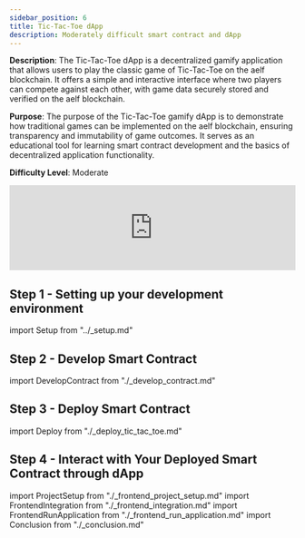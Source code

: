 ```yaml
---
sidebar_position: 6
title: Tic-Tac-Toe dApp
description: Moderately difficult smart contract and dApp
---
```


**Description**: The Tic-Tac-Toe dApp is a decentralized gamify application that allows users to play the classic game of Tic-Tac-Toe on the aelf blockchain. It offers a simple and interactive interface where two players can compete against each other, with game data securely stored and verified on the aelf blockchain.

**Purpose**: The purpose of the Tic-Tac-Toe gamify dApp is to demonstrate how traditional games can be implemented on the aelf blockchain, ensuring transparency and immutability of game outcomes. It serves as an educational tool for learning smart contract development and the basics of decentralized application functionality.

**Difficulty Level**: Moderate

<iframe width="100%" style={{"aspect-ratio": "16 / 9"}} src="https://www.youtube.com/embed/Cs_uwSoHgXM?si=RIINFfgqmLlNZhE9" title="YouTube video player" frameborder="0" allow="accelerometer; autoplay; clipboard-write; encrypted-media; gyroscope; picture-in-picture; web-share" referrerpolicy="strict-origin-when-cross-origin" allowfullscreen></iframe>

## Step 1 - Setting up your development environment

import Setup from "../\_setup.md"

<Setup />

## Step 2 - Develop Smart Contract

import DevelopContract from "./\_develop_contract.md"

<DevelopContract />

## Step 3 - Deploy Smart Contract

import Deploy from "./\_deploy_tic_tac_toe.md"

<Deploy />

## Step 4 - Interact with Your Deployed Smart Contract through dApp

import ProjectSetup from "./\_frontend_project_setup.md"
import FrontendIntegration from "./\_frontend_integration.md"
import FrontendRunApplication from "./\_frontend_run_application.md"
import Conclusion from "./\_conclusion.md"

<ProjectSetup />
<FrontendIntegration />
<FrontendRunApplication />
<Conclusion />


